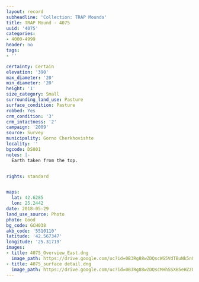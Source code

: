 ```yaml
---
layout: record
subheadline: 'Collection: TRAP Mounds'
title: TRAP Mound - 4075
uuid: '4075'
categories:
- 4000-4999
header: no
tags:
- ''

certainty: Certain
elevation: '390'
max_diameter: '20'
min_diameter: '20'
height: '1'
size_category: Small
surrounding_land_use: Pasture
surface_condition: Pasture
robbed: Yes
crm_condition: '3'
crm_intactness: '2'
campaign: '2009'
source: Survey
municipality: Gorno Cherkhovishte
locality: ''
bgcode: DS001
notes: |-
  Earth taken from the top.


rights: standard


maps:
  lat: 42.6285
  lon: 25.2442
date: 2018-05-29
land_use_source: Photo
photo: Good
bg_code: GCH038
akb_code: '5510110'
latitude: '42.567347'
longitude: '25.31719'
images:
- title: 4075_Overview_East.dng
  image_path: https://drive.google.com/uc?id=0B3Rg88wZDQscWG5VdTBuNk5nOWc
- title: 4075_surface detail.dng
  image_path: https://drive.google.com/uc?id=0B3Rg88wZDQscMHhSSXB5eHZzQW8
---
```

